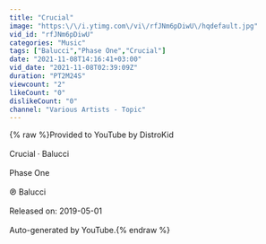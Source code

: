 ```yaml
---
title: "Crucial"
image: "https:\/\/i.ytimg.com\/vi\/rfJNm6pDiwU\/hqdefault.jpg"
vid_id: "rfJNm6pDiwU"
categories: "Music"
tags: ["Balucci","Phase One","Crucial"]
date: "2021-11-08T14:16:41+03:00"
vid_date: "2021-11-08T02:39:09Z"
duration: "PT2M24S"
viewcount: "2"
likeCount: "0"
dislikeCount: "0"
channel: "Various Artists - Topic"
---
```

{% raw %}Provided to YouTube by DistroKid<br /><br />Crucial · Balucci<br /><br />Phase One<br /><br />℗ Balucci<br /><br />Released on: 2019-05-01<br /><br />Auto-generated by YouTube.{% endraw %}
